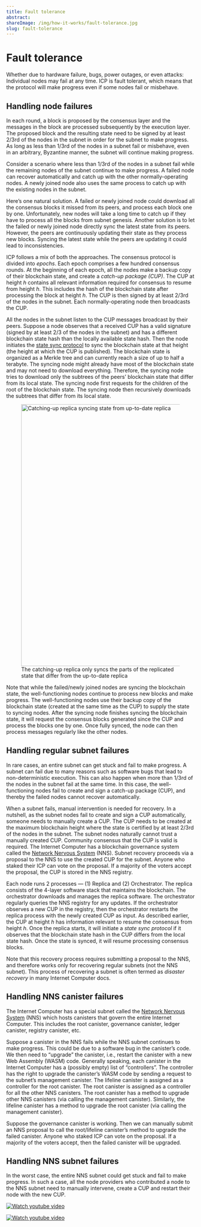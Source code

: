 ```yaml
---
title: Fault tolerance
abstract:
shareImage: /img/how-it-works/fault-tolerance.jpg
slug: fault-tolerance
---
```


# Fault tolerance

Whether due to hardware failure, bugs, power outages, or even attacks: Individual nodes may fail at any time. ICP is fault tolerant, which means that the protocol will make progress even if some nodes fail or misbehave.

## Handling node failures

In each round, a block is proposed by the consensus layer and the messages in the block are processed subsequently by the execution layer. The proposed block and the resulting state need to be signed by at least 2/3rd of the nodes in the subnet in order for the subnet to make progress. As long as less than 1/3rd of the nodes in a subnet fail or misbehave, even in an arbitrary, Byzantine manner, the subnet will continue making progress.

Consider a scenario where less than 1/3rd of the nodes in a subnet fail while the remaining nodes of the subnet continue to make progress. A failed node can recover automatically and catch up with the other normally-operating nodes. A newly joined node also uses the same process to catch up with the existing nodes in the subnet.

Here’s one natural solution. A failed or newly joined node could download all the consensus blocks it missed from its peers, and process each block one by one. Unfortunately, new nodes will take a long time to catch up if they have to process all the blocks from subnet genesis. Another solution is to let the failed or newly joined node directly sync the latest state from its peers. However, the peers are continuously updating their state as they process new blocks. Syncing the latest state while the peers are updating it could lead to inconsistencies.

ICP follows a mix of both the approaches. The consensus protocol is divided into _epochs_. Each epoch comprises a few hundred consensus rounds. At the beginning of each epoch, all the nodes make a backup copy of their blockchain state, and create a _catch-up package (CUP)_. The CUP at height _h_ contains all relevant information required for consensus to resume from height _h_. This includes the hash of the blockchain state after processing the block at height _h_. The CUP is then signed by at least 2/3rd of the nodes in the subnet. Each normally-operating node then broadcasts the CUP.

All the nodes in the subnet listen to the CUP messages broadcast by their peers. Suppose a node observes that a received CUP has a valid signature (signed by at least 2/3 of the nodes in the subnet) and has a different blockchain state hash than the locally available state hash. Then the node initiates the [state sync protocol](https://www.youtube.com/watch?v=WaNJINjGleg) to sync the blockchain state at that height (the height at which the CUP is published). The blockchain state is organized as a Merkle tree and can currently reach a size of up to half a terabyte. The syncing node might already have most of the blockchain state and may not need to download everything. Therefore, the syncing node tries to download only the subtrees of the peers’ blockchain state that differ from its local state. The syncing node first requests for the children of the root of the blockchain state. The syncing node then recursively downloads the subtrees that differ from its local state.

<figure>
<img src="/img/how-it-works/state-sync.png" alt="Catching-up replica syncing state from up-to-date replica" title="Catching-up replica syncing state from up-to-date replica" align="center" style="width:700px">
<figcaption align="left">
The catching-up replica only syncs the parts of the replicated state that differ from the up-to-date replica
</figcaption>
</figure>

Note that while the failed/newly joined nodes are syncing the blockchain state, the well-functioning nodes continue to process new blocks and make progress. The well-functioning nodes use their backup copy of the blockchain state (created at the same time as the CUP) to supply the state to syncing nodes. After the syncing node finishes syncing the blockchain state, it will request the consensus blocks generated since the CUP and process the blocks one by one. Once fully synced, the node can then process messages regularly like the other nodes.

## Handling regular subnet failures

In rare cases, an entire subnet can get stuck and fail to make progress. A subnet can fail due to many reasons such as software bugs that lead to non-deterministic execution. This can also happen when more than 1/3rd of the nodes in the subnet fail at the same time. In this case, the well-functioning nodes fail to create and sign a catch-up package (CUP), and thereby the failed nodes cannot recover automatically.

When a subnet fails, manual intervention is needed for recovery. In a nutshell, as the subnet nodes fail to create and sign a CUP automatically, someone needs to manually create a CUP. The CUP needs to be created at the maximum blockchain height where the state is certified by at least 2/3rd of the nodes in the subnet. The subnet nodes naturally cannot trust a manually created CUP. Community consensus that the CUP is valid is required. The Internet Computer has a blockchain governance system called the [Network Nervous System](/how-it-works/#Network-Nervous-System) (NNS). Subnet recovery proceeds via a proposal to the NNS to use the created CUP for the subnet. Anyone who staked their ICP can vote on the proposal. If a majority of the voters accept the proposal, the CUP is stored in the NNS registry.

Each node runs 2 processes — (1) Replica and (2) Orchestrator. The replica consists of the 4-layer software stack that maintains the blockchain. The orchestrator downloads and manages the replica software. The orchestrator regularly queries the NNS registry for any updates. If the orchestrator observes a new CUP in the registry, then the orchestrator restarts the replica process with the newly created CUP as input. As described earlier, the CUP at height _h_ has information relevant to resume the consensus from height _h_. Once the replica starts, it will initiate a _state sync protocol_ if it observes that the blockchain state hash in the CUP differs from the local state hash. Once the state is synced, it will resume processing consensus blocks.

Note that this recovery process requires submitting a proposal to the NNS, and therefore works only for recovering regular subnets (not the NNS subnet). This process of recovering a subnet is often termed as _disaster recovery_ in many Internet Computer docs.

## Handling NNS canister failures

The Internet Computer has a special subnet called the [Network Nervous System](/how-it-works/#Network-Nervous-System) (NNS) which hosts canisters that govern the entire Internet Computer. This includes the root canister, governance canister, ledger canister, registry canister, etc.

Suppose a canister in the NNS fails while the NNS subnet continues to make progress. This could be due to a software bug in the canister’s code. We then need to “upgrade” the canister, i.e., restart the canister with a new Web Assembly (WASM) code. Generally speaking, each canister in the Internet Computer has a (possibly empty) list of “controllers”. The controller has the right to upgrade the canister’s WASM code by sending a request to the subnet’s management canister. The lifeline canister is assigned as a controller for the root canister. The root canister is assigned as a controller for all the other NNS canisters. The root canister has a method to upgrade other NNS canisters (via calling the management canister). Similarly, the lifeline canister has a method to upgrade the root canister (via calling the management canister).

Suppose the governance canister is working. Then we can manually submit an NNS proposal to call the root/lifeline canister’s method to upgrade the failed canister. Anyone who staked ICP can vote on the proposal. If a majority of the voters accept, then the failed canister will be upgraded.

## Handling NNS subnet failures

In the worst case, the entire NNS subnet could get stuck and fail to make progress. In such a case, all the node providers who contributed a node to the NNS subnet need to manually intervene, create a CUP and restart their node with the new CUP.

[![Watch youtube video](https://i.ytimg.com/vi/H7HCqonSMFU/maxresdefault.jpg)](https://www.youtube.com/watch?v=H7HCqonSMFU)

[![Watch youtube video](https://i.ytimg.com/vi/WaNJINjGleg/maxresdefault.jpg)](https://www.youtube.com/watch?v=WaNJINjGleg)
